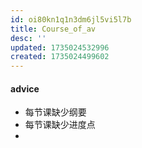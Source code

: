 ```yaml
---
id: oi80kn1q1n3dm6jl5vi5l7b
title: Course_of_av
desc: ''
updated: 1735024532996
created: 1735024499602
---
```


#### advice
- 每节课缺少纲要
- 每节课缺少进度点
- 